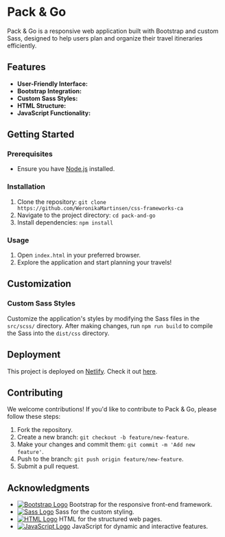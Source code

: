 # Pack & Go

Pack & Go is a responsive web application built with Bootstrap and custom Sass, designed to help users plan and organize their travel itineraries efficiently.

## Features

- **User-Friendly Interface:** 
- **Bootstrap Integration:** 
- **Custom Sass Styles:** 
- **HTML Structure:** 
- **JavaScript Functionality:** 

## Getting Started

### Prerequisites

- Ensure you have [Node.js](https://nodejs.org/) installed.

### Installation

1. Clone the repository: `git clone https://github.com/WeronikaMartinsen/css-frameworks-ca`
2. Navigate to the project directory: `cd pack-and-go`
3. Install dependencies: `npm install`

### Usage

1. Open `index.html` in your preferred browser.
2. Explore the application and start planning your travels!

## Customization

### Custom Sass Styles

Customize the application's styles by modifying the Sass files in the `src/scss/` directory. After making changes, run `npm run build` to compile the Sass into the `dist/css` directory.

## Deployment

This project is deployed on [Netlify](https://pack-and-go-weronika-martinsen.netlify.app/). Check it out [here](YOUR_NETLIFY_DEPLOYMENT_URL).

## Contributing

We welcome contributions! If you'd like to contribute to Pack & Go, please follow these steps:

1. Fork the repository.
2. Create a new branch: `git checkout -b feature/new-feature`.
3. Make your changes and commit them: `git commit -m 'Add new feature'`.
4. Push to the branch: `git push origin feature/new-feature`.
5. Submit a pull request.


## Acknowledgments

- [![Bootstrap Logo](https://img.icons8.com/color/24/000000/bootstrap.png)](https://getbootstrap.com/) Bootstrap for the responsive front-end framework.
- [![Sass Logo](https://img.icons8.com/color/24/000000/sass.png)](https://sass-lang.com/) Sass for the custom styling.
- [![HTML Logo](https://img.icons8.com/color/24/000000/html-5.png)](https://developer.mozilla.org/en-US/docs/Web/HTML) HTML for the structured web pages.
- [![JavaScript Logo](https://img.icons8.com/color/24/000000/javascript.png)](https://developer.mozilla.org/en-US/docs/Web/JavaScript) JavaScript for dynamic and interactive features.
